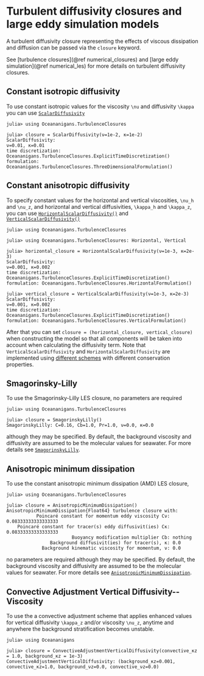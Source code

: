 # Turbulent diffusivity closures and large eddy simulation models

A turbulent diffusivity closure representing the effects of viscous dissipation and diffusion can be passed via the
`closure` keyword.

See [turbulence closures](@ref numerical_closures) and [large eddy simulation](@ref numerical_les) for more details
on turbulent diffusivity closures.

## Constant isotropic diffusivity

To use constant isotropic values for the viscosity ``\nu`` and diffusivity ``\kappa`` you can use [`ScalarDiffusivity`](@ref)

```jldoctest
julia> using Oceananigans.TurbulenceClosures

julia> closure = ScalarDiffusivity(ν=1e-2, κ=1e-2)
ScalarDiffusivity:
ν=0.01, κ=0.01
time discretization: Oceananigans.TurbulenceClosures.ExplicitTimeDiscretization()
formulation: Oceananigans.TurbulenceClosures.ThreeDimensionalFormulation()
```

## Constant anisotropic diffusivity

To specify constant values for the horizontal and vertical viscosities, ``\nu_h`` and ``\nu_z``, and horizontal and vertical
diffusivities, ``\kappa_h`` and ``\kappa_z``, you can use [`HorizontalScalarDiffusivity()`](@ref) and
[`VerticalScalarDiffusivity()`](@ref)

```jldoctest
julia> using Oceananigans.TurbulenceClosures

julia> using Oceananigans.TurbulenceClosures: Horizontal, Vertical

julia> horizontal_closure = HorizontalScalarDiffusivity(ν=1e-3, κ=2e-3)
ScalarDiffusivity:
ν=0.001, κ=0.002
time discretization: Oceananigans.TurbulenceClosures.ExplicitTimeDiscretization()
formulation: Oceananigans.TurbulenceClosures.HorizontalFormulation()

julia> vertical_closure = VerticalScalarDiffusivity(ν=1e-3, κ=2e-3)
ScalarDiffusivity:
ν=0.001, κ=0.002
time discretization: Oceananigans.TurbulenceClosures.ExplicitTimeDiscretization()
formulation: Oceananigans.TurbulenceClosures.VerticalFormulation()

```

After that you can set `closure = (horizontal_closure, vertical_closure)` when constructing the
model so that all components will be taken into account when calculating the diffusivity term. Note
that `VerticalScalarDiffusivity` and `HorizontalScalarDiffusivity` are implemented using [different
schemes](https://mitgcm.readthedocs.io/en/latest/algorithm/algorithm.html#horizontal-dissipation)
with different conservation properties.

## Smagorinsky-Lilly

To use the Smagorinsky-Lilly LES closure, no parameters are required

```jldoctest
julia> using Oceananigans.TurbulenceClosures

julia> closure = SmagorinskyLilly()
SmagorinskyLilly: C=0.16, Cb=1.0, Pr=1.0, ν=0.0, κ=0.0
```

although they may be specified. By default, the background viscosity and diffusivity are assumed to be the molecular
values for seawater. For more details see [`SmagorinskyLilly`](@ref).

## Anisotropic minimum dissipation

To use the constant anisotropic minimum dissipation (AMD) LES closure,

```jldoctest
julia> using Oceananigans.TurbulenceClosures

julia> closure = AnisotropicMinimumDissipation()
AnisotropicMinimumDissipation{Float64} turbulence closure with:
           Poincaré constant for momentum eddy viscosity Cν: 0.08333333333333333
    Poincaré constant for tracer(s) eddy diffusivit(ies) Cκ: 0.08333333333333333
                        Buoyancy modification multiplier Cb: nothing
                Background diffusivit(ies) for tracer(s), κ: 0.0
             Background kinematic viscosity for momentum, ν: 0.0
```

no parameters are required although they may be specified. By default, the background viscosity and diffusivity
are assumed to be the molecular values for seawater. For more details see [`AnisotropicMinimumDissipation`](@ref).

## Convective Adjustment Vertical Diffusivity--Viscosity

To use the a convective adjustment scheme that applies enhanced values for vertical diffusivity ``\kappa_z`` and/or
viscosity ``\nu_z``, anytime and anywhere the background stratification becomes unstable.

```jldoctest
julia> using Oceananigans

julia> closure = ConvectiveAdjustmentVerticalDiffusivity(convective_κz = 1.0, background_κz = 1e-3)
ConvectiveAdjustmentVerticalDiffusivity: (background_κz=0.001, convective_κz=1.0, background_νz=0.0, convective_νz=0.0)
```
